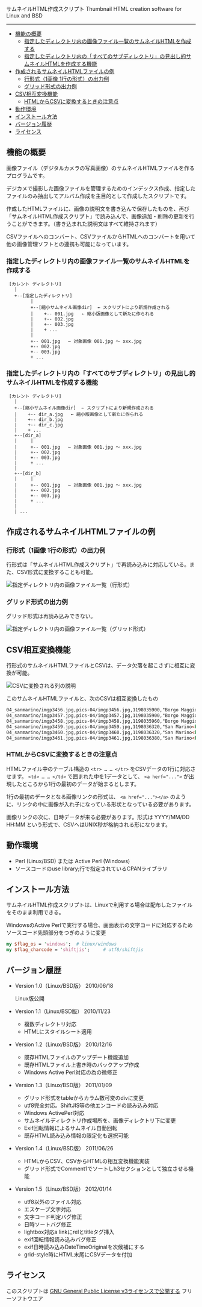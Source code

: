 サムネイルHTML作成スクリプト
Thumbnail HTML creation software for Linux and BSD

---

- [機能の概要](#機能の概要)
  - [指定したディレクトリ内の画像ファイル一覧のサムネイルHTMLを作成する](#指定したディレクトリ内の画像ファイル一覧のサムネイルhtmlを作成する)
  - [指定したディレクトリ内の「すべてのサブディレクトリ」の見出し的サムネイルHTMLを作成する機能](#指定したディレクトリ内のすべてのサブディレクトリの見出し的サムネイルhtmlを作成する機能)
- [作成されるサムネイルHTMLファイルの例](#作成されるサムネイルhtmlファイルの例)
  - [行形式（1画像 1行の形式）の出力例](#行形式1画像-1行の形式の出力例)
  - [グリッド形式の出力例](#グリッド形式の出力例)
- [CSV相互変換機能](#csv相互変換機能)
  - [HTMLからCSVに変換するときの注意点](#htmlからcsvに変換するときの注意点)
- [動作環境](#動作環境)
- [インストール方法](#インストール方法)
- [バージョン履歴](#バージョン履歴)
- [ライセンス](#ライセンス)

## 機能の概要

画像ファイル（デジタルカメラの写真画像）のサムネイルHTMLファイルを作るプログラムです。

デジカメで撮影した画像ファイルを管理するためのインデックス作成、指定したファイルのみ抽出してアルバム作成を主目的として作成したスクリプトです。

作成したHTMLファイルに、画像の説明文を書き込んで保存したものを、再び「サムネイルHTML作成スクリプト」で読み込んで、画像追加・削除の更新を行うことができます。（書き込まれた説明文はすべて維持されます）

CSVファイルへのコンバート、CSVファイルからHTMLへのコンバートを用いて他の画像管理ソフトとの連携も可能になっています。

### 指定したディレクトリ内の画像ファイル一覧のサムネイルHTMLを作成する

```
 [カレント ディレクトリ]
   |
   +--[指定したディレクトリ]
         |
         +--[縮小サムネイル画像dir]  ← スクリプトにより新規作成される
         |    +-- 001.jpg   ← 縮小版画像として新たに作られる
         |    +-- 002.jpg
         |    +-- 003.jpg
         |    + ...
         |
         +-- 001.jpg   ← 対象画像 001.jpg ～ xxx.jpg
         +-- 002.jpg
         +-- 003.jpg
         + ...
```

### 指定したディレクトリ内の「すべてのサブディレクトリ」の見出し的サムネイルHTMLを作成する機能

```
 [カレント ディレクトリ]
   |
   +--[縮小サムネイル画像dir]  ← スクリプトにより新規作成される
   |    +-- dir_a.jpg   ← 縮小版画像として新たに作られる
   |    +-- dir_b.jpg
   |    +-- dir_c.jpg
   |    + ...
   +--[dir_a]
   |     |
   |     +-- 001.jpg   ← 対象画像 001.jpg ～ xxx.jpg
   |     +-- 002.jpg
   |     +-- 003.jpg
   |     + ...
   |
   +--[dir_b]
   |     |
   |     +-- 001.jpg   ← 対象画像 001.jpg ～ xxx.jpg
   |     +-- 002.jpg
   |     +-- 003.jpg
   |     + ...
   |
   | ...
```


## 作成されるサムネイルHTMLファイルの例

### 行形式（1画像 1行の形式）の出力例

行形式は「サムネイルHTML作成スクリプト」で再読み込みに対応している。また、CSV形式に変換することも可能。

![指定ディレクトリ内の画像ファイル一覧（行形式）](readme_pics/scrn-thumbdir-browser.jpg)

### グリッド形式の出力例

グリッド形式は再読み込みできない。

![指定ディレクトリ内の画像ファイル一覧（グリッド形式）](readme_pics/scrn-thumbdir-browser2.jpg)

##  CSV相互変換機能 

行形式のサムネイルHTMLファイルとCSVは、データ欠落を起こさずに相互に変換が可能。

![CSVに変換される列の説明](readme_pics/thumbhtml2csv-01.jpg)

このサムネイルHTMLファイルと、次のCSVは相互変換したもの

```HTML
04_sanmarino/imgp3456.jpg,pics-04/imgp3456.jpg,1198035900,"Borgo Maggiore<br>ボルゴ・マッジョーレ","7月28日通り（国道72号線） サンマリノへ続く坂道<br>Via 28 Luglio (Strada Statale 72) slope to San MArino"
04_sanmarino/imgp3457.jpg,pics-04/imgp3457.jpg,1198035900,"Borgo Maggiore<br>ボルゴ・マッジョーレ","7月28日通り（国道72号線） サンマリノへ続く坂道<br>Via 28 Luglio (Strada Statale 72) slope to San MArino"
04_sanmarino/imgp3458.jpg,pics-04/imgp3458.jpg,1198035960,"Borgo Maggiore<br>ボルゴ・マッジョーレ","7月28日通り（国道72号線） サンマリノへ続く坂道<br>Via 28 Luglio (Strada Statale 72) slope to San MArino"
04_sanmarino/imgp3459.jpg,pics-04/imgp3459.jpg,1198036320,"San Marino<br>サン・マリノ","リミニから到着したバス （カルシグニ広場）<br>Bus from Rimini (bus stop at Piazzale Marino Calcigni)"
04_sanmarino/imgp3460.jpg,pics-04/imgp3460.jpg,1198036320,"San Marino<br>サン・マリノ","リミニ方向を示す標識 （バス停付近）<br>Road sign to Rimini (at bus stop)"
04_sanmarino/imgp3461.jpg,pics-04/imgp3461.jpg,1198036380,"San Marino<br>サン・マリノ","西方向の景色 （バス停付近より）<br>West view from bus stop"
```

###  HTMLからCSVに変換するときの注意点

HTMLファイル中のテーブル構造の ```<tr> … … </tr>``` をCSVデータの1行に対応させます。 ```<td> … … </td>``` で囲まれた中を1データとして、 ```<a herf="...">``` が出現したところから1行の最初のデータが始まるとします。

1行の最初のデータとなる画像リンクの形式は、 ```<a href="..."></a>``` のように、リンクの中に画像が入れ子になっている形状となっている必要があります。

画像リンクの次に、日時データが来る必要があります。形式は YYYY/MM/DD
HH:MM という形式で、CSVへはUNIX秒が格納される形になります。 

## 動作環境

- Perl (Linux/BSD) または Active Perl (Windows)
- ソースコードのuse library;行で指定されているCPANライブラリ 

##  インストール方法 

サムネイルHTML作成スクリプトは、Linuxで利用する場合は配布したファイルをそのまま利用できる。

WindowsのActive Perlで実行する場合、画面表示の文字コードに対応するためソースコード先頭部分をつぎのように変更

```Perl
my $flag_os = 'windows';  # linux/windows
my $flag_charcode = 'shiftjis';     # utf8/shiftjis
```

## バージョン履歴

- Version 1.0（Linux/BSD版） 2010/06/18

    Linux版公開 

- Version 1.1（Linux/BSD版） 2010/11/23

    - 複数ディレクトリ対応 
    - HTMLにスタイルシート適用 

- Version 1.2（Linux/BSD版） 2010/12/16

    - 既存HTMLファイルのアップデート機能追加 
    - 既存HTMLファイル上書き時のバックアップ作成 
    - Windows Active Perl対応の為の微修正 

- Version 1.3（Linux/BSD版） 2011/01/09

    - グリッド形式をtableからカラム数可変のdivに変更 
    - utf8完全対応。ShiftJIS等の他エンコードの読み込み対応 
    - Windows ActivePerl対応 
    - サムネイルディレクトリ作成場所を、画像ディレクトリ下に変更 
    - Exif回転情報によるサムネイル自動回転 
    - 既存HTML読み込み情報の限定化も選択可能 

- Version 1.4（Linux/BSD版） 2011/06/26

    - HTMLからCSV、CSVからHTMLの相互変換機能実装 
    - グリッド形式でComment1でソートしh3セクションとして独立させる機能 

- Version 1.5（Linux/BSD版） 2012/01/14

    - utf8以外のファイル対応 
    - エスケープ文字対応 
    - 文字コード判定バグ修正 
    - 日時ソートバグ修正 
    - lightbox対応a linkにrelとtitleタグ挿入 
    - exif回転情報読み込みバグ修正 
    - exif日時読み込みDateTimeOriginalを次候補にする 
    - grid-style時にHTML末尾にCSVデータを付加 

## ライセンス

このスクリプトは [GNU General Public License v3ライセンスで公開する](https://gpl.mhatta.org/gpl.ja.html) フリーソフトウエア

